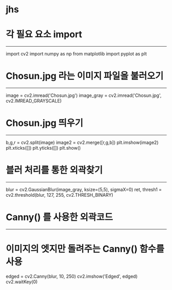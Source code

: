 # jhs

# 각 필요 요소 import
---------------------
import cv2
import numpy as np
from matplotlib import pyplot as plt

# Chosun.jpg 라는 이미지 파일을 불러오기
---------------------------------------
image = cv2.imread('Chosun.jpg') 
image_gray = cv2.imread('Chosun.jpg', cv2.IMREAD_GRAYSCALE)

# Chosun.jpg 띄우기
-------------------
b,g,r = cv2.split(image)
image2 = cv2.merge([r,g,b]) 
plt.imshow(image2)
plt.xticks([])
plt.yticks([])
plt.show()

# 블러 처리를 통한 외곽찾기
--------------------------
blur = cv2.GaussianBlur(image_gray, ksize=(5,5), sigmaX=0)
ret, thresh1 = cv2.threshold(blur, 127, 255, cv2.THRESH_BINARY)

# Canny() 를 사용한 외곽코드
---------------------------
# 이미지의 엣지만 돌려주는 Canny() 함수를 사용
edged = cv2.Canny(blur, 10, 250)
cv2.imshow('Edged', edged)
cv2.waitKey(0)
